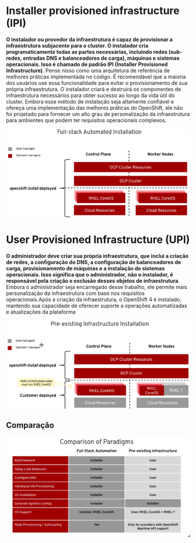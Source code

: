 
# Installer provisioned infrastructure (IPI)

**O instalador ou provedor da infraestrutura é capaz de provisionar a infraestrutura subjacente para o cluster. O instalador cria programaticamente todas as partes necessárias, incluindo redes (sub-redes, entradas DNS e balanceadores de carga), máquinas e sistemas operacionais. Isso é chamado de padrão IPI (Installer Provisioned Infrastructure)**. Pense nisso como uma arquitetura de referência de melhores práticas implementada no código. É recomendável que a maioria dos usuários use essa funcionalidade para evitar o provisionamento de sua própria infraestrutura. O instalador criará e destruirá os componentes de infraestrutura necessários para obter sucesso ao longo da vida útil do cluster.
Embora esse método de instalação seja altamente confiável e ofereça uma implementação das melhores práticas do OpenShift, ele não foi projetado para fornecer um alto grau de personalização da infraestrutura para ambientes que podem ter requisitos operacionais complexos.

![IPI](resources/images/IPI.png)

# User Provisioned Infrastructure (UPI)

**O administrador deve criar sua própria infraestrutura, que inclui a criação de redes, a configuração do DNS, a configuração de balanceadores de carga, provisionamento de máquinas e a instalação de sistemas operacionais. Isso significa que o administrador, não o instalador, é responsável pela criação e exclusão desses objetos de infraestrutura**. Embora o administrador seja encarregado desse trabalho, ele permite mais personalização da infraestrutura com base nos requisitos operacionais.Após a criação da infraestrutura, o OpenShift 4 é instalado, mantendo sua capacidade de oferecer suporte a operações automatizadas e atualizações da plataforma

![IPI](resources/images/UPI.png)

## Comparação

![IPI](resources/images/comparacao.png)
